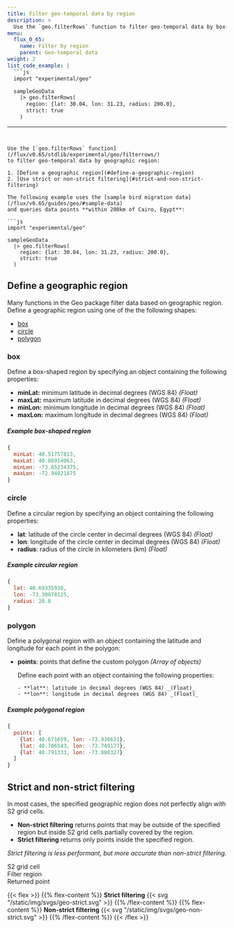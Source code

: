 ```yaml
---
title: Filter geo-temporal data by region
description: >
  Use the `geo.filterRows` function to filter geo-temporal data by box-shaped, circular, or polygonal geographic regions.
menu:
  flux_0_65:
    name: Filter by region
    parent: Geo-temporal data
weight: 2
list_code_example: |
  ```js
  import "experimental/geo"

  sampleGeoData
    |> geo.filterRows(
      region: {lat: 30.04, lon: 31.23, radius: 200.0},
      strict: true
    )
  ```
---
```


Use the [`geo.filterRows` function](/flux/v0.65/stdlib/experimental/geo/filterrows/)
to filter geo-temporal data by geographic region:

1. [Define a geographic region](#define-a-geographic-region)
2. [Use strict or non-strict filtering](#strict-and-non-strict-filtering)

The following example uses the [sample bird migration data](/flux/v0.65/guides/geo/#sample-data)
and queries data points **within 200km of Cairo, Egypt**:

```js
import "experimental/geo"

sampleGeoData
  |> geo.filterRows(
    region: {lat: 30.04, lon: 31.23, radius: 200.0},
    strict: true
  )
```

## Define a geographic region
Many functions in the Geo package filter data based on geographic region.
Define a geographic region using one of the the following shapes:

- [box](#box)
- [circle](#circle)
- [polygon](#polygon)

### box
Define a box-shaped region by specifying an object containing the following properties:

- **minLat:** minimum latitude in decimal degrees (WGS 84) _(Float)_
- **maxLat:** maximum latitude in decimal degrees (WGS 84) _(Float)_
- **minLon:** minimum longitude in decimal degrees (WGS 84) _(Float)_
- **maxLon:** maximum longitude in decimal degrees (WGS 84) _(Float)_

##### Example box-shaped region
```js
{
  minLat: 40.51757813,
  maxLat: 40.86914063,
  minLon: -73.65234375,
  maxLon: -72.94921875
}
```

### circle
Define a circular region by specifying an object containing the following properties:

- **lat**: latitude of the circle center in decimal degrees (WGS 84) _(Float)_
- **lon**: longitude of the circle center in decimal degrees (WGS 84) _(Float)_
- **radius**:  radius of the circle in kilometers (km) _(Float)_

##### Example circular region
```js
{
  lat: 40.69335938,
  lon: -73.30078125,
  radius: 20.0
}
```

### polygon
Define a polygonal region with an object containing the latitude and longitude for
each point in the polygon:

- **points**: points that define the custom polygon _(Array of objects)_

    Define each point with an object containing the following properties:

      - **lat**: latitude in decimal degrees (WGS 84) _(Float)_
      - **lon**: longitude in decimal degrees (WGS 84) _(Float)_

##### Example polygonal region
```js
{
  points: [
    {lat: 40.671659, lon: -73.936631},
    {lat: 40.706543, lon: -73.749177},
    {lat: 40.791333, lon: -73.880327}
  ]
}
```

## Strict and non-strict filtering
In most cases, the specified geographic region does not perfectly align with S2 grid cells.

- **Non-strict filtering** returns points that may be outside of the specified region but
  inside S2 grid cells partially covered by the region.
- **Strict filtering** returns only points inside the specified region.

_Strict filtering is less performant, but more accurate than non-strict filtering._

<span class="key-geo-cell"></span> S2 grid cell  
<span class="key-geo-region"></span> Filter region  
<span class="key-geo-point"></span> Returned point

{{< flex >}}
{{% flex-content %}}
**Strict filtering**
{{< svg "/static/img/svgs/geo-strict.svg" >}}
{{% /flex-content %}}
{{% flex-content %}}
**Non-strict filtering**
{{< svg "/static/img/svgs/geo-non-strict.svg" >}}
{{% /flex-content %}}
{{< /flex >}}
